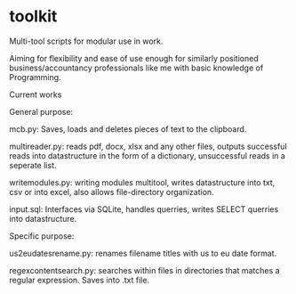 # toolkit
Multi-tool scripts for modular use in work.

Aiming for flexibility and ease of use enough for similarly positioned business/accountancy professionals like me with basic knowledge of Programming.

Current works

General purpose:

mcb.py: Saves, loads and deletes pieces of text to the clipboard.

multireader.py: reads pdf, docx, xlsx and any other files, outputs successful reads into datastructure in the form of a dictionary, unsuccessful reads in a seperate list.

writemodules.py: writing modules multitool, writes datastructure into txt, csv or into excel, also allows file-directory organization.

input.sql: Interfaces via SQLite, handles querries, writes SELECT querries into datastructure.

Specific purpose:

us2eudatesrename.py: renames filename titles with us to eu date format.

regexcontentsearch.py: searches within files in directories that matches a regular expression. Saves into .txt file.
